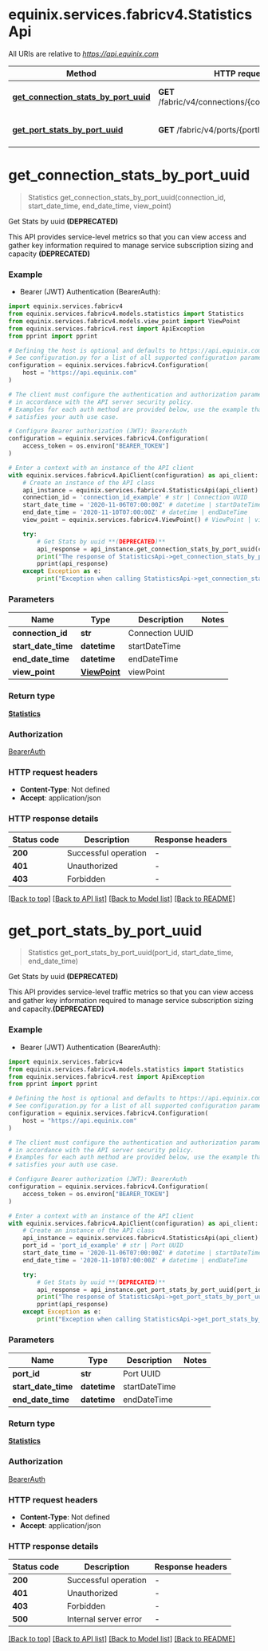 # equinix.services.fabricv4.StatisticsApi

All URIs are relative to *https://api.equinix.com*

Method | HTTP request | Description
------------- | ------------- | -------------
[**get_connection_stats_by_port_uuid**](StatisticsApi.md#get_connection_stats_by_port_uuid) | **GET** /fabric/v4/connections/{connectionId}/stats | Get Stats by uuid **(DEPRECATED)**
[**get_port_stats_by_port_uuid**](StatisticsApi.md#get_port_stats_by_port_uuid) | **GET** /fabric/v4/ports/{portId}/stats | Get Stats by uuid **(DEPRECATED)**


# **get_connection_stats_by_port_uuid**
> Statistics get_connection_stats_by_port_uuid(connection_id, start_date_time, end_date_time, view_point)

Get Stats by uuid **(DEPRECATED)**

This API provides service-level metrics so that you can view access and gather key information required to manage service subscription sizing and capacity **(DEPRECATED)**

### Example

* Bearer (JWT) Authentication (BearerAuth):

```python
import equinix.services.fabricv4
from equinix.services.fabricv4.models.statistics import Statistics
from equinix.services.fabricv4.models.view_point import ViewPoint
from equinix.services.fabricv4.rest import ApiException
from pprint import pprint

# Defining the host is optional and defaults to https://api.equinix.com
# See configuration.py for a list of all supported configuration parameters.
configuration = equinix.services.fabricv4.Configuration(
    host = "https://api.equinix.com"
)

# The client must configure the authentication and authorization parameters
# in accordance with the API server security policy.
# Examples for each auth method are provided below, use the example that
# satisfies your auth use case.

# Configure Bearer authorization (JWT): BearerAuth
configuration = equinix.services.fabricv4.Configuration(
    access_token = os.environ["BEARER_TOKEN"]
)

# Enter a context with an instance of the API client
with equinix.services.fabricv4.ApiClient(configuration) as api_client:
    # Create an instance of the API class
    api_instance = equinix.services.fabricv4.StatisticsApi(api_client)
    connection_id = 'connection_id_example' # str | Connection UUID
    start_date_time = '2020-11-06T07:00:00Z' # datetime | startDateTime
    end_date_time = '2020-11-10T07:00:00Z' # datetime | endDateTime
    view_point = equinix.services.fabricv4.ViewPoint() # ViewPoint | viewPoint

    try:
        # Get Stats by uuid **(DEPRECATED)**
        api_response = api_instance.get_connection_stats_by_port_uuid(connection_id, start_date_time, end_date_time, view_point)
        print("The response of StatisticsApi->get_connection_stats_by_port_uuid:\n")
        pprint(api_response)
    except Exception as e:
        print("Exception when calling StatisticsApi->get_connection_stats_by_port_uuid: %s\n" % e)
```



### Parameters


Name | Type | Description  | Notes
------------- | ------------- | ------------- | -------------
 **connection_id** | **str**| Connection UUID | 
 **start_date_time** | **datetime**| startDateTime | 
 **end_date_time** | **datetime**| endDateTime | 
 **view_point** | [**ViewPoint**](.md)| viewPoint | 

### Return type

[**Statistics**](Statistics.md)

### Authorization

[BearerAuth](../README.md#BearerAuth)

### HTTP request headers

 - **Content-Type**: Not defined
 - **Accept**: application/json

### HTTP response details

| Status code | Description | Response headers |
|-------------|-------------|------------------|
**200** | Successful operation |  -  |
**401** | Unauthorized |  -  |
**403** | Forbidden |  -  |

[[Back to top]](#) [[Back to API list]](../README.md#documentation-for-api-endpoints) [[Back to Model list]](../README.md#documentation-for-models) [[Back to README]](../README.md)

# **get_port_stats_by_port_uuid**
> Statistics get_port_stats_by_port_uuid(port_id, start_date_time, end_date_time)

Get Stats by uuid **(DEPRECATED)**

This API provides service-level traffic metrics so that you can view access and gather key information required to manage service subscription sizing and capacity.**(DEPRECATED)**

### Example

* Bearer (JWT) Authentication (BearerAuth):

```python
import equinix.services.fabricv4
from equinix.services.fabricv4.models.statistics import Statistics
from equinix.services.fabricv4.rest import ApiException
from pprint import pprint

# Defining the host is optional and defaults to https://api.equinix.com
# See configuration.py for a list of all supported configuration parameters.
configuration = equinix.services.fabricv4.Configuration(
    host = "https://api.equinix.com"
)

# The client must configure the authentication and authorization parameters
# in accordance with the API server security policy.
# Examples for each auth method are provided below, use the example that
# satisfies your auth use case.

# Configure Bearer authorization (JWT): BearerAuth
configuration = equinix.services.fabricv4.Configuration(
    access_token = os.environ["BEARER_TOKEN"]
)

# Enter a context with an instance of the API client
with equinix.services.fabricv4.ApiClient(configuration) as api_client:
    # Create an instance of the API class
    api_instance = equinix.services.fabricv4.StatisticsApi(api_client)
    port_id = 'port_id_example' # str | Port UUID
    start_date_time = '2020-11-06T07:00:00Z' # datetime | startDateTime
    end_date_time = '2020-11-10T07:00:00Z' # datetime | endDateTime

    try:
        # Get Stats by uuid **(DEPRECATED)**
        api_response = api_instance.get_port_stats_by_port_uuid(port_id, start_date_time, end_date_time)
        print("The response of StatisticsApi->get_port_stats_by_port_uuid:\n")
        pprint(api_response)
    except Exception as e:
        print("Exception when calling StatisticsApi->get_port_stats_by_port_uuid: %s\n" % e)
```



### Parameters


Name | Type | Description  | Notes
------------- | ------------- | ------------- | -------------
 **port_id** | **str**| Port UUID | 
 **start_date_time** | **datetime**| startDateTime | 
 **end_date_time** | **datetime**| endDateTime | 

### Return type

[**Statistics**](Statistics.md)

### Authorization

[BearerAuth](../README.md#BearerAuth)

### HTTP request headers

 - **Content-Type**: Not defined
 - **Accept**: application/json

### HTTP response details

| Status code | Description | Response headers |
|-------------|-------------|------------------|
**200** | Successful operation |  -  |
**401** | Unauthorized |  -  |
**403** | Forbidden |  -  |
**500** | Internal server error |  -  |

[[Back to top]](#) [[Back to API list]](../README.md#documentation-for-api-endpoints) [[Back to Model list]](../README.md#documentation-for-models) [[Back to README]](../README.md)

